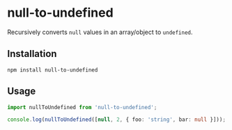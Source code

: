 # null-to-undefined

Recursively converts `null` values in an array/object to `undefined`.

## Installation

```
npm install null-to-undefined
```

## Usage

```typescript
import nullToUndefined from 'null-to-undefined';

console.log(nullToUndefined([null, 2, { foo: 'string', bar: null }])); // [undefined, 2, { foo: 'string', bar: undefined }]
```
